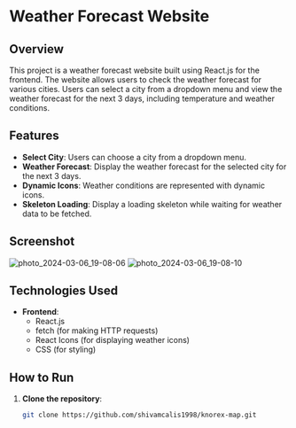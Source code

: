 # Weather Forecast Website

## Overview

This project is a weather forecast website built using React.js for the frontend. The website allows users to check the weather forecast for various cities. Users can select a city from a dropdown menu and view the weather forecast for the next 3 days, including temperature and weather conditions.

## Features

- **Select City**: Users can choose a city from a dropdown menu.
- **Weather Forecast**: Display the weather forecast for the selected city for the next 3 days.
- **Dynamic Icons**: Weather conditions are represented with dynamic icons.
- **Skeleton Loading**: Display a loading skeleton while waiting for weather data to be fetched.

## Screenshot
![photo_2024-03-06_19-08-06](https://github.com/shivamcalis1998/knorex-map/assets/114653221/a9b3f521-94f1-4aa7-8797-31c1d3122695)
![photo_2024-03-06_19-08-10](https://github.com/shivamcalis1998/knorex-map/assets/114653221/8db5cdda-9db9-4304-8224-5060c20152b3)



## Technologies Used

- **Frontend**:
  - React.js
  - fetch (for making HTTP requests)
  - React Icons (for displaying weather icons)
  - CSS (for styling)

## How to Run

1. **Clone the repository**:
   ```bash
   git clone https://github.com/shivamcalis1998/knorex-map.git
